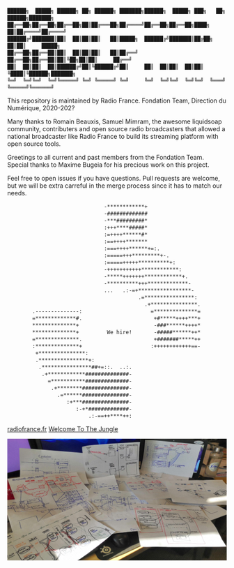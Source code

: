 

    ██████╗  █████╗ ██████╗ ██╗ ██████╗ ███████╗██████╗  █████╗ ███╗   ██╗ ██████╗███████╗
    ██╔══██╗██╔══██╗██╔══██╗██║██╔═══██╗██╔════╝██╔══██╗██╔══██╗████╗  ██║██╔════╝██╔════╝
    ██████╔╝███████║██║  ██║██║██║   ██║█████╗  ██████╔╝███████║██╔██╗ ██║██║     █████╗
    ██╔══██╗██╔══██║██║  ██║██║██║   ██║██╔══╝  ██╔══██╗██╔══██║██║╚██╗██║██║     ██╔══╝
    ██║  ██║██║  ██║██████╔╝██║╚██████╔╝██║     ██║  ██║██║  ██║██║ ╚████║╚██████╗███████╗
    ╚═╝  ╚═╝╚═╝  ╚═╝╚═════╝ ╚═╝ ╚═════╝ ╚═╝     ╚═╝  ╚═╝╚═╝  ╚═╝╚═╝  ╚═══╝ ╚═════╝╚══════╝

This repository is maintained by Radio France.
Fondation Team, Direction du Numérique, 2020-202?

Many thanks to Romain Beauxis, Samuel Mimram, the awesome liquidsoap community,
contributers and open source radio broadcasters that allowed a national
broadcaster like Radio France to build its streaming platform with open source
tools.

Greetings to all current and past members from the Fondation Team.
Special thanks to Maxime Bugeia for his precious work on this project.

Feel free to open issues if you have questions.
Pull requests are welcome, but we will be extra carreful in the merge process
since it has to match our needs.


```
                               -************+
                               -#############
                               -***#########*
                               :+++****#####*
                               :=++++******#*
                               :==++++*******
                               :===++++******+=:.
                               :=====+++*********+-.
                               :=====+++++**********+:
                               -+++++++++++************:
                               -*****+++++++************+.
                               -**********+++*************-
                               ...   .:-=+*****************-
                                          .=****************:
                                            .+***************.
        .--------------:                      =**************=
        =*************#.                       +#*****++++***+
        **************+                        -###******++++*
        **************+         We hire!       -#####******++*
        =**************.                       +#######*****++
        :**************+                      :++++++++++++==-
         +***************:
         .****************+:
          .****************##+=::.  ..:.
           .+************##############-
             =***********##############-
              .+********###############-
                .=******###############-
                   :+***###############-
                      :-+*#############-
                          .:-==++****++:

```

[radiofrance.fr](https://radiofrance.fr/)
[Welcome To The Jungle](https://www.welcometothejungle.com/fr/companies/radio-france)

![mess](.res/mess.png)
